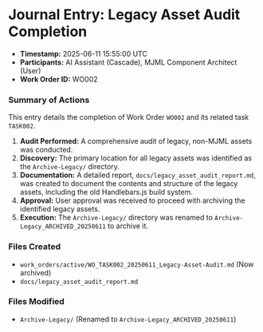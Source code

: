 # Journal Entry: Legacy Asset Audit Completion

- **Timestamp:** 2025-06-11 15:55:00 UTC
- **Participants:** AI Assistant (Cascade), MJML Component Architect (User)
- **Work Order ID:** WO002

### Summary of Actions

This entry details the completion of Work Order `WO002` and its related task `TASK002`.

1.  **Audit Performed:** A comprehensive audit of legacy, non-MJML assets was conducted.
2.  **Discovery:** The primary location for all legacy assets was identified as the `Archive-Legacy/` directory.
3.  **Documentation:** A detailed report, `docs/legacy_asset_audit_report.md`, was created to document the contents and structure of the legacy assets, including the old Handlebars.js build system.
4.  **Approval:** User approval was received to proceed with archiving the identified legacy assets.
5.  **Execution:** The `Archive-Legacy/` directory was renamed to `Archive-Legacy_ARCHIVED_20250611` to archive it.

### Files Created

- `work_orders/active/WO_TASK002_20250611_Legacy-Asset-Audit.md` (Now archived)
- `docs/legacy_asset_audit_report.md`

### Files Modified

- `Archive-Legacy/` (Renamed to `Archive-Legacy_ARCHIVED_20250611`)
